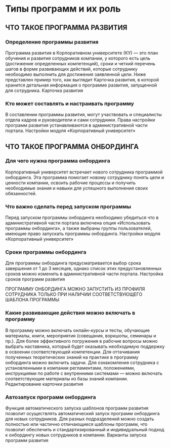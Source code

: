 # Типы программ и их роль

## ЧТО ТАКОЕ ПРОГРАММА РАЗВИТИЯ

### Определение программы развития
Программа развития в Корпоративном университете (КУ) — это план обучения и развития сотрудников компании, у которого есть цель (достижение определенных компетенций), сроки и четкий перечень шагов в форме развивающих действий, которые сотруднику необходимо выполнить для достижения заявленной цели.
Ниже представлен пример того, как выглядит Карточка развития, в которой хранится детальная информация о программе развития, запущенной для сотрудника.
Карточка развития

### Кто может составлять и настраивать программу

В составлении программы развития, могут участвовать и специалисты отдела кадров и руководители и сами сотрудники. Права настройки программ развития устанавливаются в административной части портала.
Настройки модуля «Корпоративный университет»

## ЧТО ТАКОЕ ПРОГРАММА ОНБОРДИНГА

### Для чего нужна программа онбординга
Корпоративный университет встречает нового сотрудника программой онбординга. Эта программа помогает новому сотруднику понять цели и ценности компании, освоить рабочие процессы и получить необходимые знания и навыки для успешного выполнения своих обязанностей.

### Что важно сделать перед запуском программы
Перед запуском программы онбординга необходимо убедиться что в административной части портала включена опция «Использовать программы онбординга», а также выбраны группы пользователей, имеющие право запускать программы онбординга.
Настройки модуля «Корпоративный университет»

### Сроки программы онбординга
Для программы онбординга предусматривается выбор срока завершения от 1 до 3 месяцев, однако список этих предустановленных сроков можно изменить в административной части портала.
Настройка сроков программ развития

ПРОГРАММУ ОНБОРДИНГА МОЖНО ЗАПУСТИТЬ ИЗ ПРОФИЛЯ СОТРУДНИКА ТОЛЬКО ПРИ НАЛИЧИИ СООТВЕТСТВУЮЩЕГО ШАБЛОНА ПРОГРАММЫ

### Какие развивающие действия можно включать в программу
В программу можно включать онлайн-курсы и тесты, обучающие материалы, книги, мероприятия (совещания, воркшопы, семинары и пр.). Для более эффективного погружения в рабочие вопросы можно выбрать наставника, который будет оказывать необходимую поддержку в освоении соответствующей компетенции.
Для оттачивания полученных теоретических знаний на практике в программу онбординга можно включить задачи. Для ознакомления сотрудника с установленными в компании регламентами, положениями, инструкциями по работе с внутренними системами — можно включать соответствующие материалы из базы знаний компании.
Редактирование карточки развития

### Автозапуск программ онбординга
Функция автоматического запуска шаблонов программ развития позволит осуществлять автоматический запуск программ онбординга для новых сотрудников. Для разных подразделений можно создать полностью или частично отличающиеся шаблоны программ, что позволит обеспечить и стандартизированный и индивидуальный подход к онбордингу новых сотрудников в компании.
Варианты запуска программ развития 